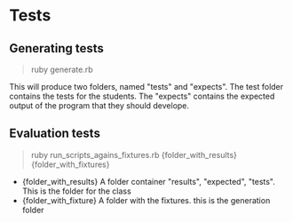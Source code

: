# Tests

## Generating tests

> ruby generate.rb

This will produce two folders, named "tests" and "expects". The test folder contains the tests for the students. The "expects" contains the expected output of the program that they should develope.

## Evaluation tests

> ruby run_scripts_agains_fixtures.rb {folder_with_results} {folder_with_fixtures}

 - {folder_with_results} A folder container "results", "expected", "tests". This is the folder for the class
 - {folder_with_fixture} A folder with the fixtures. this is the generation folder
